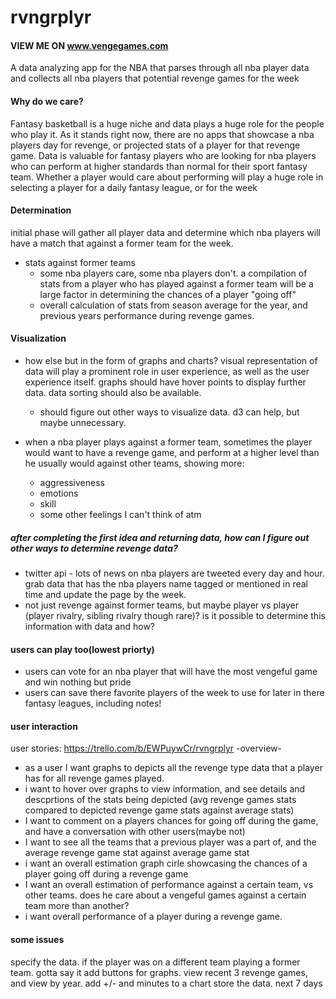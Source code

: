 # rvngrplyr

#### VIEW ME ON www.vengegames.com

A data analyzing app for the NBA that parses through all nba player data and collects all nba players that potential revenge games for the week

#### Why do we care?
Fantasy basketball is a huge niche and data plays a huge role for the people who play it. As it stands right now, there are no apps that showcase a nba players day for revenge, or projected stats of a player for that revenge game. Data is valuable for fantasy players who are looking for nba players who can perform at higher standards than normal for their sport fantasy team. Whether a player would care about performing will play a huge role in selecting a player for a daily fantasy league, or for the week


#### Determination
initial phase will gather all player data and determine which nba players will have a match that against a former team for the week.
- stats against former teams
    - some nba players care, some nba players don't. a compilation of stats from a player who has played against a former team will be a large factor in determining the chances of a player "going off"
    - overall calculation of stats from season average for the year, and previous years performance during revenge games.

#### Visualization
- how else but in the form of graphs and charts? visual representation of data will play a prominent role in user experience, as well as the user experience itself. graphs should have hover points to display further data. data sorting should also be available.
    - should figure out other ways to visualize data. d3 can help, but maybe unnecessary.


- when a nba player plays against a former team, sometimes the player would want to have a revenge game, and perform at a higher level than he usually would against other teams, showing more:
    - aggressiveness
    - emotions
    - skill
    - some other feelings I can't think of atm

##### after completing the first idea and returning data, how can I figure out other ways to determine revenge data?
- twitter api - lots of news on nba players are tweeted every day and hour. grab data that has the nba players name tagged or mentioned in real time and update the page by the week.
- not just revenge against former teams, but maybe player vs player (player rivalry, sibling rivalry though rare)? is it possible to determine this information with data and how?

#### users can play too(lowest priorty)
- users can vote for an nba player that will have the most vengeful game and win nothing but pride
- users can save there favorite players of the week to use for later in there fantasy leagues, including notes!

#### user interaction
user stories: https://trello.com/b/EWPuywCr/rvngrplyr
-overview-
- as a user I want graphs to depicts all the revenge type data that a player has for all revenge games played.
- i want to hover over graphs to view information, and see details and descprtions of the stats being depicted (avg revenge games stats compared to depicted revenge game stats against average stats)
- I want to comment on a players chances for going off during the game, and have a conversation with other users(maybe not)
- I want to see all the teams that a previous player was a part of, and the average revenge game stat against average game stat
- i want an overall estimation graph cirle showcasing the chances of a player going off during a revenge game
- I want an overall estimation of performance against a certain team, vs other teams. does he care about a vengeful games against a certain team more than another?
- i want overall performance of a player during a revenge game.





#### some issues
specify the data. if the player was on a different team playing a former team. gotta say it
add buttons for graphs. view recent 3 revenge games, and view by year.
add +/- and minutes to a chart
store the data.
next 7 days
